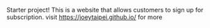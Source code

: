 Starter project!
This is a website that allows customers to sign up for subscription.
visit https://joeytaipei.github.io/ for more

